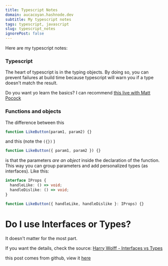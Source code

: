 ```yaml
---
title: Typescript Notes
domain: aucacoyan.hashnode.dev
subtitle: My typescript notes
tags: typescript, javascript
slug: typescript_notes
ignorePost: false
---
```


Here are my typescript notes:

### Typescript

The heart of typescript is in the typing objects. By doing so, you can prevent failures at build time because typescript will warn you if a type doesn't match the result.

Do you want yo learn the basics? I can recommend [this live with Matt Pocock](https://www.youtube.com/watch?v=p6dO9u0M7MQ)

### Functions and objects

The difference between this

```typescript
function LikeButton(param1, param2) {}
```

and this (note the `({})` )

```typescript
function LikeButton({ param1, param2 }) {}
```

is that the parameters _are an object_ inside the declaration of the function. This way you can group parameters and add personalized types (as interfaces). Like this:

```typescript
interface IProps {
  handleLike: () => void;
  handleDislike: () => void;
}

function LikeButton({ handleLike, handleDislike }: IProps) {}
```

# Do I use Interfaces or Types?

It doesn't matter for the most part.

If you want the details, check the source: [Harry Wolff - Interfaces vs Types](https://www.youtube.com/watch?v=crjIq7LEAYw)

this post comes from github, view it [here](https://github.com/AucaCoyan/blog/blob/main/typescript_notes.md)
